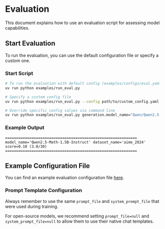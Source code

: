 # Evaluation

This document explains how to use an evaluation script for assessing model capabilities.

## Start Evaluation

To run the evaluation, you can use the default configuration file or specify a custom one.

### Start Script

```sh
# To run the evaluation with default config (examples/configs/eval.yaml)
uv run python examples/run_eval.py

# Specify a custom config file
uv run python examples/run_eval.py --config path/to/custom_config.yaml

# Override specific config values via command line
uv run python examples/run_eval.py generation.model_name="Qwen/Qwen2.5-Math-7B-Instruct"
```

### Example Output

```
============================================================
model_name='Qwen2.5-Math-1.5B-Instruct' dataset_name='aime_2024'
score=0.10 (3.0/30)
============================================================
```

## Example Configuration File

You can find an example evaluation configuration file [here](../../examples/configs/eval.yaml).

### Prompt Template Configuration

Always remember to use the same `prompt_file` and `system_prompt_file` that were used during training.

For open-source models, we recommend setting `prompt_file=null` and `system_prompt_file=null` to allow them to use their native chat templates.
